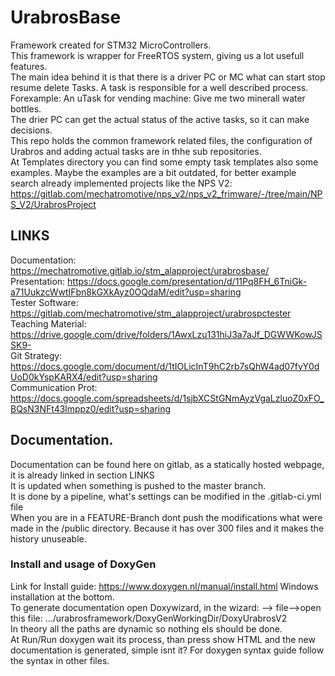 # UrabrosBase
Framework created for STM32 MicroControllers.  
This framework is wrapper for FreeRTOS system, giving us a lot usefull features.  
The main idea behind it is that there is a driver PC or MC what can start stop resume delete Tasks. 
A task is responsible for a well described process. Forexample: An uTask for vending machine: Give me two minerall water bottles.  
The drier PC can get the actual status of the active tasks, so it can make decisions.  
This repo holds the common framework related files, the configuration of Urabros and adding actual tasks are in thhe sub repositories.  
At Templates directory you can find some empty task templates also some examples. Maybe the examples are a bit outdated, for better example search already implemented projects like the NPS V2: https://gitlab.com/mechatromotive/nps_v2/nps_v2_frimware/-/tree/main/NPS_V2/UrabrosProject  

## LINKS
Documentation:      https://mechatromotive.gitlab.io/stm_alapproject/urabrosbase/  
Presentation:       https://docs.google.com/presentation/d/11Pq8FH_6TniGk-a71UukzcWwtIFbn8kGXkAyz0OQdaM/edit?usp=sharing  
Tester Software:    https://gitlab.com/mechatromotive/stm_alapproject/urabrospctester  
Teaching Material:  https://drive.google.com/drive/folders/1AwxLzu131hiJ3a7aJf_DGWWKowJSSK9-  
Git Strategy:       https://docs.google.com/document/d/1tIOLicInT9hC2rb7sQhW4ad07fyY0dUoD0kYspKARX4/edit?usp=sharing  
Communication Prot: https://docs.google.com/spreadsheets/d/1sjbXCStGNmAyzVgaLzluoZ0xFO_BQsN3NFt43lmppz0/edit?usp=sharing  

## Documentation.
Documentation can be found here on gitlab, as a statically hosted webpage, it is already linked in section LINKS  
It is updated when something is pushed to the master branch.  
It is done by a pipeline, what's settings can be modified in the .gitlab-ci.yml file  
When you are in a FEATURE-Branch dont push the modifications what were made in the /public directory. Because it has over 300 files and it makes the history unuseable.  

### Install and usage of DoxyGen
Link for Install guide: https://www.doxygen.nl/manual/install.html Windows installation at the bottom.  
To generate documentation open Doxywizard, in the wizard: --> file-->open this file: .../urabrosframework/DoxyGenWorkingDir/DoxyUrabrosV2  
In theory all the paths are dynamic so nothing els should be done.  
At Run/Run doxygen wait its process, than press show HTML and the new documentation is generated, simple isnt it?
For doxygen syntax guide follow the syntax in other files.
